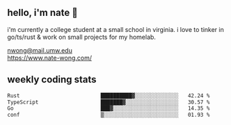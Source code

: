 ## hello, i'm nate 👋
i'm currently a college student at a small school in virginia. i love to tinker in go/ts/rust & work on small projects for my homelab.

nwong@mail.umw.edu <br/>
https://www.nate-wong.com/

## weekly coding stats
<!--START_SECTION:waka-->

```txt
Rust                          ██████████▓░░░░░░░░░░░░░░   42.24 %
TypeScript                    ███████▓░░░░░░░░░░░░░░░░░   30.57 %
Go                            ███▓░░░░░░░░░░░░░░░░░░░░░   14.35 %
conf                          ▒░░░░░░░░░░░░░░░░░░░░░░░░   01.93 %
```

<!--END_SECTION:waka-->
